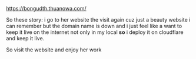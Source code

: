 <https://bongudth.thuanowa.com/>

So these story: i go to her website the visit again cuz just a beauty website i can remember but the domain name is down and i just feel like a want to keep it live on the internet not only in my local **so** i deploy it on cloudflare and keep it live.

So visit the website and enjoy her work 
